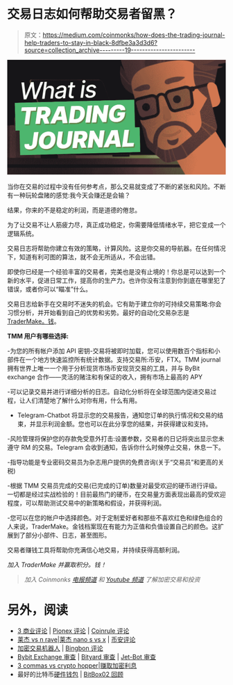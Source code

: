 # 交易日志如何帮助交易者留黑？

> 原文：<https://medium.com/coinmonks/how-does-the-trading-journal-help-traders-to-stay-in-black-8dfbe3a3d3d6?source=collection_archive---------19----------------------->

![](img/57186e4170fd2b0926798dbcedc7f2fa.png)

当你在交易的过程中没有任何参考点，那么交易就变成了不断的紧张和风险。不断有一种玩轮盘赌的感觉:我今天会赚还是会输？

结果，你来的不是稳定的利润，而是道德的倦怠。

为了让交易不让人筋疲力尽，真正成功稳定，你需要降低情绪水平，把它变成一个逻辑系统。

交易日志将帮助你建立有效的策略，计算风险。这是你交易的导航器。在任何情况下，知道有利可图的算法，就不会无所适从，不会出错。

即使你已经是一个经验丰富的交易者，完美也是没有止境的！你总是可以达到一个新的水平，促进日常工作，提高你的生产力。也许你没有注意到你到底在哪里犯了错误，或者你可以“瞄准”什么。

交易日志给新手在交易时不迷失的机会。它有助于建立你的可持续交易策略:你会习惯分析，并开始看到自己的优势和劣势。最好的自动化交易杂志是 [TraderMake。钱](http://tradermake.money)。

**TMM 用户有哪些选择:**

-为您的所有帐户添加 API 密钥-交易将被即时加载，您可以使用数百个指标和小部件在一个地方快速监控所有统计数据。支持交易所:币安，FTX。TMM journal 拥有世界上唯一一个用于分析现货市场币安现货交易的工具，并与 ByBit exchange 合作——灵活的赌注和有保证的收入，拥有市场上最高的 APY

-可以记录交易并进行详细分析的日志。自动化分析将在全球范围内促进交易过程，让人们清楚地了解什么对你有用，什么有用。

- Telegram-Chatbot 将显示您的交易报告，通知您订单的执行情况和交易的结束，并显示利润金额。您也可以在此分享您的结果，并获得建议和支持。

-风险管理将保护您的存款免受意外打击:设置参数，交易者的日记将突出显示您未遵守 RM 的交易。Telegram 会收到通知，告诉你什么时候停止交易，休息一下。

-指导功能是专业密码交易员为杂志用户提供的免费咨询(关于“交易员”和更高的关税)

-根据 TMM 交易员完成的交易(已完成的订单)数量对最受欢迎的硬币进行评级。一切都是经过实战检验的！目前最热门的硬币，在交易量方面表现出最高的受欢迎程度，可以帮助测试交易中的新策略和假设，并获得利润。

-您可以在您的帐户中选择颜色。对于定制爱好者和那些不喜欢红色和绿色组合的人来说，TraderMake。金钱档案现在有能力为正值和负值设置自己的颜色。这扩展到了部分小部件、日志，甚至图形。

交易者赚钱工具将帮助你充满信心地交易，并持续获得高额利润。

*加入 TraderMake 并赢取积分。钱！*

> *加入 Coinmonks* [*电报频道*](https://t.me/coincodecap) *和* [*Youtube 频道*](https://www.youtube.com/c/coinmonks/videos) *了解加密交易和投资*

# 另外，阅读

*   [3 商业评论](/coinmonks/3commas-review-an-excellent-crypto-trading-bot-2020-1313a58bec92) | [Pionex 评论](https://coincodecap.com/pionex-review-exchange-with-crypto-trading-bot) | [Coinrule 评论](/coinmonks/coinrule-review-2021-a-beginner-friendly-crypto-trading-bot-daf0504848ba)
*   [莱杰 vs n rave](/coinmonks/ledger-vs-ngrave-zero-7e40f0c1d694)|[莱杰 nano s vs x](/coinmonks/ledger-nano-s-vs-x-battery-hardware-price-storage-59a6663fe3b0) | [币安评论](/coinmonks/binance-review-ee10d3bf3b6e)
*   [加密交易机器人](/coinmonks/crypto-trading-bot-c2ffce8acb2a) | [Bingbon 评论](https://coincodecap.com/bingbon-review)
*   [Bybit Exchange 审查](/coinmonks/bybit-exchange-review-dbd570019b71) | [Bityard 审查](https://coincodecap.com/bityard-reivew) | [Jet-Bot 审查](https://coincodecap.com/jet-bot-review)
*   [3 commas vs crypto hopper](/coinmonks/3commas-vs-pionex-vs-cryptohopper-best-crypto-bot-6a98d2baa203)|[赚取加密利息](/coinmonks/earn-crypto-interest-b10b810fdda3)
*   最好的比特币[硬件钱包](/coinmonks/hardware-wallets-dfa1211730c6) | [BitBox02 回顾](/coinmonks/bitbox02-review-your-swiss-bitcoin-hardware-wallet-c36c88fff29)